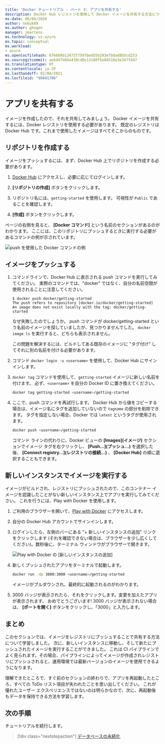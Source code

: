 ```yaml
---
title: 'Docker チュートリアル - パート 3: アプリを共有する'
description: Docker Hub レジストリを使用して Docker イメージを共有する方法について説明します。
ms.date: 08/04/2020
author: nebuk89
ms.author: ghogen
manager: jmartens
ms.technology: vs-azure
ms.topic: conceptual
ms.workload:
- azure
ms.openlocfilehash: 676668b1247377597bed55b293efb8ad8b5cd253
ms.sourcegitcommit: ae6d47b09a439cd0e13180f5e89510e3e347fd47
ms.translationtype: HT
ms.contentlocale: ja-JP
ms.lasthandoff: 02/08/2021
ms.locfileid: "99841706"
---
```

# <a name="share-your-app"></a>アプリを共有する

イメージを作成したので、それを共有してみましょう。 Docker イメージを共有するには、Docker レジストリを使用する必要があります。 既定のレジストリは Docker Hub です。これまで使用したイメージはすべてそこからのものです。

## <a name="create-a-repo"></a>リポジトリを作成する

イメージをプッシュするには、まず、Docker Hub 上でリポジトリを作成する必要があります。

1. [Docker Hub](https://hub.docker.com) にアクセスし、必要に応じてログインします。

1. **[リポジトリの作成]** ボタンをクリックします。

1. リポジトリ名には、`getting-started` を使用します。 可視性が `Public` であることを確認します。

1. **[作成]** ボタンをクリックします。

ページの右側を見ると、 **[Docker コマンド]** という名前のセクションがあるのがわかります。 ここには、このリポジトリにプッシュするときに実行する必要があるコマンドの例が示されています。

![push を使用した Docker コマンドの例](media/push-command.png)

## <a name="push-the-image"></a>イメージをプッシュする

1. コマンドラインで、Docker Hub に表示される push コマンドを実行してみてください。 実際のコマンドでは、"docker" ではなく、自分の名前空間が使用されることに注意してください。

    ```plaintext
    $ docker push docker/getting-started
    The push refers to repository [docker.io/docker/getting-started]
    An image does not exist locally with the tag: docker/getting-started
    ```

    なぜ失敗したのでしょうか。 push コマンドが docker/getting-started という名前のイメージを探していましたが、見つかりませんでした。 `docker image ls` を実行すると、どちらも表示されません。

    この問題を解決するには、ビルドしてある既存のイメージに "タグ付け" してそれに別の名前を付ける必要があります。

1. コマンド `docker login -u <username>` を使用して、Docker Hub にサインインします。

1. `docker tag` コマンドを使用して、`getting-started` イメージに新しい名前を付けます。 必ず、`<username>` を自分の Docker ID に置き換えてください。

    ```bash
    docker tag getting-started <username>/getting-started
    ```

1. ここで、push コマンドを再試行します。 Docker Hub から値をコピーする場合は、イメージ名にタグを追加していないので `tagname` の部分を削除できます。 タグを指定しない場合、Docker では `latest` というタグが使用されます。

    ```bash
    docker push <username>/getting-started
    ```

    コマンド ラインの代わりに、Docker ビューの **[Images]\(イメージ\)** セクションでイメージ タグを右クリックし、 **[Push...]\(プッシュ...\)** を選択した後、 **[Connect registry...]\(レジストリの接続...\)** 、 **[Docker Hub]** の順に選択することもできます。

## <a name="run-the-image-on-a-new-instance"></a>新しいインスタンスでイメージを実行する

イメージがビルドされ、レジストリにプッシュされたので、このコンテナー イメージを認識したことがない新しいインスタンス上でアプリを実行してみてください。 これを行うには、Play with Docker を使用します。

1. ご利用のブラウザーを開いて、[Play with Docker](http://play-with-docker.com) にアクセスします。

1. 自分の Docker Hub アカウントでサインインします。

1. ログインしたら、左側のバーにある "+ 新しいインスタンスの追加" リンクをクリックします (それを確認できない場合は、ブラウザーを少し広くしてください)。数秒後に、ターミナル ウィンドウがブラウザーで開きます。

    ![Play with Docker の [新しいインスタンスの追加]](media/pwd-add-new-instance.png)

1. 新しくプッシュされたアプリをターミナルで起動します。

    ```bash
    docker run -dp 3000:3000 <username>/getting-started
    ```

    イメージがプルダウンされ、最終的に起動されるのがわかります。

1. 3000 バッジが表示されたら、それをクリックします。変更を加えたアプリが表示されます。 おめでとうございます! 3000 バッジが表示されない場合は、 **[ポートを開く]** ボタンをクリックし、「3000」と入力します。

## <a name="recap"></a>まとめ

このセクションでは、イメージをレジストリにプッシュすることで共有する方法について学習しました。 次に、新しいインスタンスに移動し、そして新たにプッシュされたイメージを実行することができました。 これは CI パイプラインでよく見られます。その場合、パイプラインによってイメージが作成されレジストリにプッシュされると、運用環境では最新バージョンのイメージを使用できるようになります。

理解できたところで、すぐ前のセクションの終わりで、アプリを再起動したところ、すべての ToDo リスト項目が失われたことを思い出してください。 これが優れたユーザー エクスペリエンスではないのは明らかなので、次に、再起動後もデータを保持できる方法を学習します。

## <a name="next-steps"></a>次の手順

チュートリアルを続行します。

> [!div class="nextstepaction"]
> [データベースの永続化](persist-your-data.md)